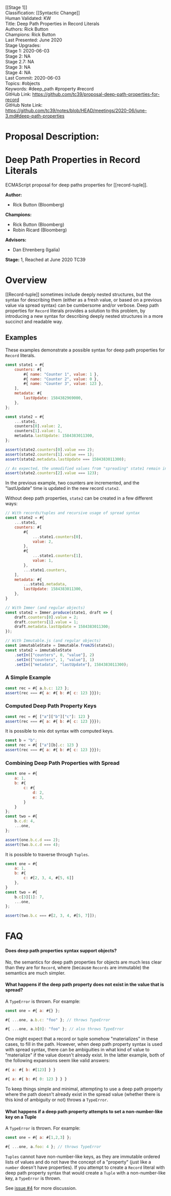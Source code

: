 [[Stage 1]]<br>Classification: [[Syntactic Change]]<br>Human Validated: KW<br>Title: Deep Path Properties in Record Literals<br>Authors: Rick Button<br>Champions: Rick Button<br>Last Presented: June 2020<br>Stage Upgrades:<br>Stage 1: 2020-06-03  
Stage 2: NA  
Stage 2.7: NA  
Stage 3: NA  
Stage 4: NA<br>Last Commit: 2020-06-03<br>Topics: #objects<br>Keywords: #deep_path #property #record <br>GitHub Link: https://github.com/tc39/proposal-deep-path-properties-for-record <br>GitHub Note Link: https://github.com/tc39/notes/blob/HEAD/meetings/2020-06/june-3.md#deep-path-properties
# Proposal Description:
# Deep Path Properties in Record Literals

ECMAScript proposal for deep paths properties for [[record-tuple]].

**Author:**

- Rick Button (Bloomberg)

**Champions:**

- Rick Button (Bloomberg)
- Robin Ricard (Bloomberg)

**Advisors:**

- Dan Ehrenberg (Igalia)

**Stage:** 1, Reached at June 2020 TC39

# Overview

[[Record-tuple]] sometimes include deeply nested structures, but the syntax for describing them (either as a fresh value, or based on a previous value via spread syntax) can be cumbersome and/or verbose. Deep path properties for `Record` literals provides a solution to this problem, by introducing a new syntax for describing deeply nested structures in a more succinct and readable way.

## Examples

These examples demonstrate a possible syntax for deep path properties for `Record` literals.

```js
const state1 = #{
    counters: #[
        #{ name: "Counter 1", value: 1 },
        #{ name: "Counter 2", value: 0 },
        #{ name: "Counter 3", value: 123 },
    ],
    metadata: #{
        lastUpdate: 1584382969000,
    },
};

const state2 = #{
    ...state1,
    counters[0].value: 2,
    counters[1].value: 1,
    metadata.lastUpdate: 1584383011300,
};

assert(state2.counters[0].value === 2);
assert(state2.counters[1].value === 1);
assert(state2.metadata.lastUpdate === 1584383011300);

// As expected, the unmodified values from "spreading" state1 remain in state2.
assert(state2.counters[2].value === 123);
```

In the previous example, two counters are incremented, and the "lastUpdate" time is updated in the new record `state2`.

Without deep path properties, `state2` can be created in a few different ways:

```js
// With records/tuples and recursive usage of spread syntax
const state2 = #{
    ...state1,
    counters: #[
        #{
            ...state1.counters[0],
            value: 2,
        },
        #{
            ...state1.counters[1],
            value: 1,
        },
        ...state1.counters,
    ],
    metadata: #{
        ...state1.metadata,
        lastUpdate: 1584383011300,
    },
}

// With Immer (and regular objects)
const state2 = Immer.produce(state1, draft => {
    draft.counters[0].value = 2;
    draft.counters[1].value = 1;
    draft.metadata.lastUpdate = 1584383011300;
});

// With Immutable.js (and regular objects)
const immutableState = Immutable.fromJS(state1);
const state2 = immutableState
    .setIn(["counters", 0, "value"], 2)
    .setIn(["counters", 1, "value"], 1)
    .setIn(["metadata", "lastUpdate"], 1584383011300);
```

### A Simple Example

```js
const rec = #{ a.b.c: 123 };
assert(rec === #{ a: #{ b: #{ c: 123 }}});
```

### Computed Deep Path Property Keys

```js
const rec = #{ ["a"]["b"]["c"]: 123 }
assert(rec === #{ a: #{ b: #{ c: 123 }}});
```

It is possible to mix dot syntax with computed keys.

```js
const b = "b";
const rec = #{ ["a"][b].c: 123 }
assert(rec === #{ a: #{ b: #{ c: 123 }}});
```

### Combining Deep Path Properties with Spread

```js
const one = #{
    a: 1,
    b: #{
        c: #{
            d: 2,
            e: 3,
        }
    }
};
const two = #{
    b.c.d: 4,
    ...one,
};

assert(one.b.c.d === 2);
assert(two.b.c.d === 4);
```

It is possible to traverse through `Tuples`.

```js
const one = #{
    a: 1,
    b: #{
        c: #[2, 3, 4, #[5, 6]]
    },
}
const two = #{
    b.c[3][1]: 7,
    ...one,
};

assert(two.b.c === #[2, 3, 4, #[5, 7]]);
```

# FAQ

#### Does deep path properties syntax support objects?

No, the semantics for deep path properties for objects are much less clear than they are for `Record`, where (because `Records` are immutable) the semantics are much simpler.


#### What happens if the deep path property does not exist in the value that is spread?

A `TypeError` is thrown. For example:

```js
const one = #{ a: #{} };

#{ ...one, a.b.c: "foo" }; // throws TypeError

#{ ...one, a.b[0]: "foo" }; // also throws TypeError
```

One might expect that a record or tuple somehow "materializes" in these cases, to fill in the path. However, when deep path property syntax is used with spread syntax, there can be ambiguities in what kind of value to "materialize" if the value doesn't already exist. In the latter example, both of the following expansions seem like valid answers:

```js
#{ a: #{ b: #[123] } }

#{ a: #{ b: #{ 0: 123 } } }
```

To keep things simple and minimal, attempting to use a deep path property where the path doesn't already exist in the spread value (whether there is this kind of ambiguity or not) throws a `TypeError`.

#### What happens if a deep path property attempts to set a non-number-like key on a Tuple

A `TypeError` is thrown. For example:

```js
const one = #{ a: #[1,2,3] };

#{ ...one, a.foo: 4 }; // throws TypeError
```

`Tuples` cannot have non-number-like keys, as they are immutable ordered lists of values and do not have the concept of a "property" (just like a `number` doesn't have properties). If you attempt to create a `Record` literal with deep path property syntax that would create a `Tuple` with a non-number-like key, a `TypeError` is thrown.

See [issue #4](https://github.com/rickbutton/proposal-record-deep-spread/issues/4) for more discussion.
<br>